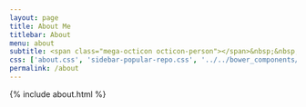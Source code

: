 ```yaml
---
layout: page
title: About Me
titlebar: About
menu: about
subtitle: <span class="mega-octicon octicon-person"></span>&nbsp;&nbsp; I am a programmer
css: ['about.css', 'sidebar-popular-repo.css', '../../bower_components/flag-icon-css/css/flag-icon.min.css']
permalink: /about
---
```

{% include about.html %}